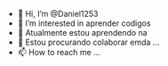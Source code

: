 - 👋 Hi, I’m @Daniel1253
- 👀 I’m interested in aprender codigos
- 🌱 Atualmente estou aprendendo na
- 💞️ Estou procurando colaborar emda ...
- 📫 How to reach me ...

<!---
Daniel1253/Daniel1253 is a ✨ special ✨ repository because its `README.md` (this file) appears on your GitHub profile.
You can click the Preview link to take a look at your changes.
--->
